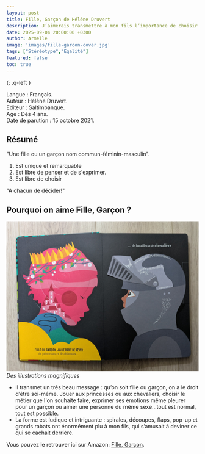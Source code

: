 ```yaml
---
layout: post
title: Fille, Garçon de Hélène Druvert 
description: J’aimerais transmettre à mon fils l’importance de choisir son chemin et de s’épanouir dans ce qu’il aime.
date: 2025-09-04 20:00:00 +0300
author: Armelle
image: 'images/fille-garcon-cover.jpg'
tags: ["Stéréotype","Egalité"]
featured: false
toc: true
---
```


{: .q-left }

Langue : Français.    
Auteur : Hélène Druvert.     
Editeur : Saltimbanque.                
Age : Dès 4 ans.                              
Date de parution : 15 octobre 2021.           

## Résumé

"Une fille ou un garçon nom commun-féminin-masculin".

1. Est unique et remarquable
2. Est libre de penser et de s'exprimer.
3. Est libre de choisir

"A chacun de décider!"

## Pourquoi on aime Fille, Garçon ?

![Des illustrations magnifiques](images/fille-garcon-int.jpg)
*Des illustrations magnifiques*
- Il transmet un très beau message : qu’on soit fille ou garçon, on a le droit d’être soi-même. Jouer aux princesses ou aux chevaliers, choisir le métier que l'on souhaite faire, exprimer ses émotions  même pleurer pour un garçon ou aimer une personne du même sexe...tout est normal, tout est possible.
- La forme est ludique et intriguante : spirales, découpes, flaps, pop-up et grands rabats ont énormément plu à mon fils, qui s’amusait à deviner ce qui se cachait derrière.

Vous pouvez le retrouver ici sur Amazon: [Fille, Garçon](https://amzn.to/46lGhC2).
